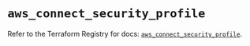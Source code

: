 # `aws_connect_security_profile`

Refer to the Terraform Registry for docs: [`aws_connect_security_profile`](https://registry.terraform.io/providers/hashicorp/aws/5.41.0/docs/resources/connect_security_profile).
